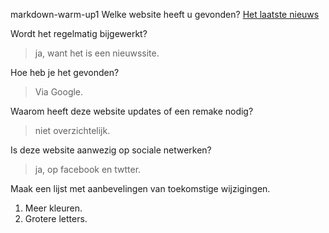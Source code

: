 markdown-warm-up1
Welke website heeft u gevonden?
[Het laatste nieuws](https://www.hln.be)

Wordt het regelmatig bijgewerkt?
>  ja, want het is een nieuwssite.

Hoe heb je het gevonden?
>  Via Google.

Waarom heeft deze website updates of een remake nodig?
>  niet overzichtelijk.

Is deze website aanwezig op sociale netwerken?
> ja, op facebook en twtter.

Maak een lijst met aanbevelingen van toekomstige wijzigingen.
1. Meer kleuren.
2. Grotere letters.
